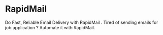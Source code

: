# RapidMail
Do Fast, Reliable Email Delivery with RapidMail . Tired of sending emails for job application ? Automate it with RapidMail.
